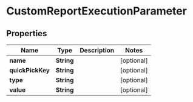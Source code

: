 

# CustomReportExecutionParameter


## Properties

| Name | Type | Description | Notes |
|------------ | ------------- | ------------- | -------------|
|**name** | **String** |  |  [optional] |
|**quickPickKey** | **String** |  |  [optional] |
|**type** | **String** |  |  [optional] |
|**value** | **String** |  |  [optional] |



